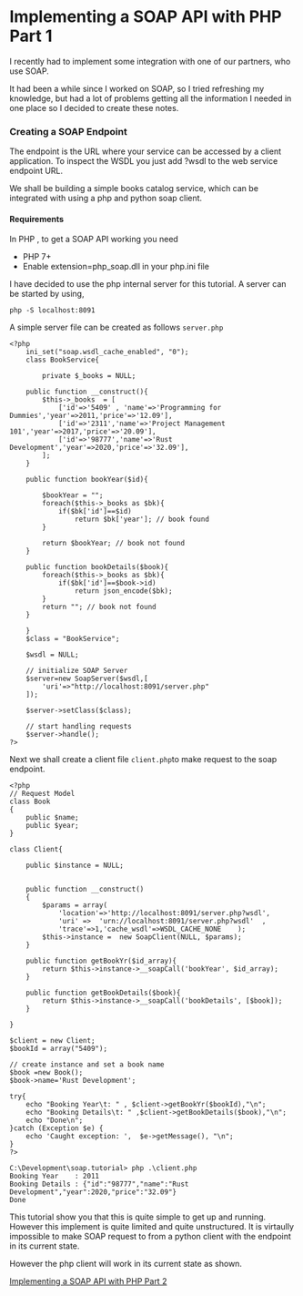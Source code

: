 # Implementing a SOAP API with PHP Part 1

I recently had to implement some integration with one of our partners, who use SOAP.

It had been a while since I worked on SOAP, so I tried refreshing my knowledge, but had a lot of problems getting all the information I needed in one place so I decided to create these notes.


### Creating a SOAP Endpoint
The endpoint is the URL where your service can be accessed by a client application. To inspect the WSDL you just add ?wsdl to the web service endpoint URL.

We shall be building a simple books catalog service, which can be integrated with using a php and python soap client.

#### Requirements
In PHP , to get a SOAP API working you need

- PHP 7+
- Enable extension=php_soap.dll in your php.ini file

I have decided to use the php internal server for this tutorial.  A server can be started by using, 
```
php -S localhost:8091
```


A simple server file can be created as follows ``` server.php ```
```
<?php
    ini_set("soap.wsdl_cache_enabled", "0");    
    class BookService{
        
        private $_books = NULL;

    public function __construct(){
        $this->_books  = [
			['id'=>'5409' , 'name'=>'Programming for Dummies','year'=>2011,'price'=>'12.09'],
			['id'=>'2311','name'=>'Project Management 101','year'=>2017,'price'=>'20.09'],
			['id'=>'98777','name'=>'Rust Development','year'=>2020,'price'=>'32.09'],
		];
    }

    public function bookYear($id){
		
		$bookYear = "";
        foreach($this->_books as $bk){
			if($bk['id']==$id)
				return $bk['year']; // book found
		}

		return $bookYear; // book not found
    }

	public function bookDetails($book){		
		foreach($this->_books as $bk){
			if($bk['id']==$book->id)
				return json_encode($bk);
		}
		return ""; // book not found
	}

    }
    $class = "BookService";
    
    $wsdl = NULL;

    // initialize SOAP Server
    $server=new SoapServer($wsdl,[	
        'uri'=>"http://localhost:8091/server.php"
    ]);

    $server->setClass($class);

    // start handling requests
    $server->handle();
?>
```

Next we shall create a client file ```client.php```to make request to the soap endpoint.
```
<?php
// Request Model
class Book
{
	public $name;
	public $year;
}

class Client{

    public $instance = NULL;


    public function __construct()
    {
        $params = array(
            'location'=>'http://localhost:8091/server.php?wsdl',
            'uri' =>  'urn://localhost:8091/server.php?wsdl'  ,
            'trace'=>1,'cache_wsdl'=>WSDL_CACHE_NONE    );
        $this->instance =  new SoapClient(NULL, $params);       
    }

    public function getBookYr($id_array){
        return $this->instance->__soapCall('bookYear', $id_array);
    }

    public function getBookDetails($book){
        return $this->instance->__soapCall('bookDetails', [$book]);
    }

}

$client = new Client;
$bookId = array("5409");

// create instance and set a book name
$book =new Book();
$book->name='Rust Development';

try{
    echo "Booking Year\t: " , $client->getBookYr($bookId),"\n";
    echo "Booking Details\t: " ,$client->getBookDetails($book),"\n";
    echo "Done\n";
}catch (Exception $e) {
    echo 'Caught exception: ',  $e->getMessage(), "\n";
}
?>
```

```
C:\Development\soap.tutorial> php .\client.php
Booking Year    : 2011
Booking Details : {"id":"98777","name":"Rust Development","year":2020,"price":"32.09"}
Done
```

This tutorial show you that this is quite simple to get up and running.
However this implement is quite limited and quite unstructured. It is virtaully impossible to make SOAP request to from a python client with the endpoint in its current state.

However the php client will work in its current state as shown.

[Implementing a SOAP API with PHP Part 2](Part2.md)